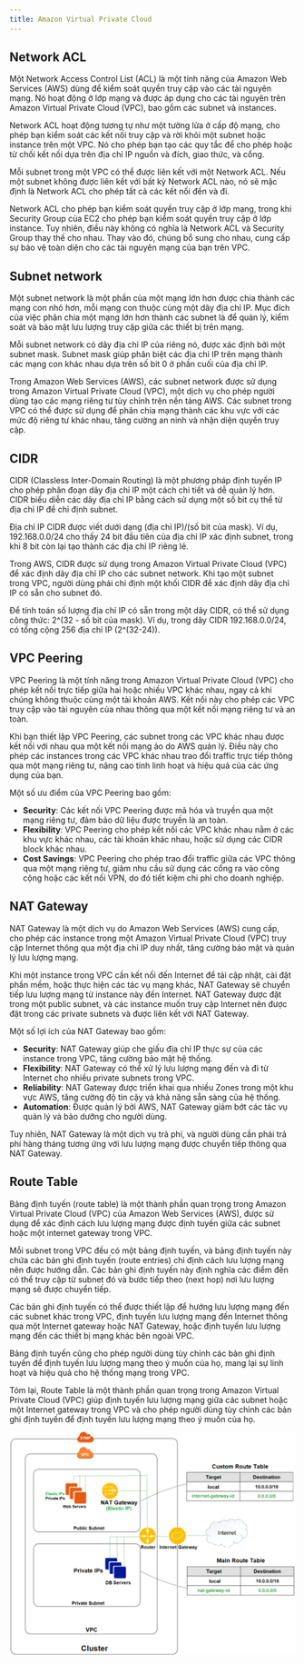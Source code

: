 ```yaml
---
title: Amazon Virtual Private Cloud
---
```


## Network ACL

Một Network Access Control List (ACL) là một tính năng của Amazon Web Services (AWS) dùng để kiểm soát quyền truy cập vào các tài nguyên mạng. Nó hoạt động ở lớp mạng và được áp dụng cho các tài nguyên trên Amazon Virtual Private Cloud (VPC), bao gồm các subnet và instances.

Network ACL hoạt động tương tự như một tường lửa ở cấp độ mạng, cho phép bạn kiểm soát các kết nối truy cập và rời khỏi một subnet hoặc instance trên một VPC. Nó cho phép bạn tạo các quy tắc để cho phép hoặc từ chối kết nối dựa trên địa chỉ IP nguồn và đích, giao thức, và cổng.

Mỗi subnet trong một VPC có thể được liên kết với một Network ACL. Nếu một subnet không được liên kết với bất kỳ Network ACL nào, nó sẽ mặc định là Network ACL cho phép tất cả các kết nối đến và đi.

Network ACL cho phép bạn kiểm soát quyền truy cập ở lớp mạng, trong khi Security Group của EC2 cho phép bạn kiểm soát quyền truy cập ở lớp instance. Tuy nhiên, điều này không có nghĩa là Network ACL và Security Group thay thế cho nhau. Thay vào đó, chúng bổ sung cho nhau, cung cấp sự bảo vệ toàn diện cho các tài nguyên mạng của bạn trên VPC.

## Subnet network

Một subnet network là một phần của một mạng lớn hơn được chia thành các mạng con nhỏ hơn, mỗi mạng con thuộc cùng một dãy địa chỉ IP. Mục đích của việc phân chia một mạng lớn hơn thành các subnet là để quản lý, kiểm soát và bảo mật lưu lượng truy cập giữa các thiết bị trên mạng.

Mỗi subnet network có dãy địa chỉ IP của riêng nó, được xác định bởi một subnet mask. Subnet mask giúp phân biệt các địa chỉ IP trên mạng thành các mạng con khác nhau dựa trên số bit 0 ở phần cuối của địa chỉ IP.

Trong Amazon Web Services (AWS), các subnet network được sử dụng trong Amazon Virtual Private Cloud (VPC), một dịch vụ cho phép người dùng tạo các mạng riêng tư tùy chỉnh trên nền tảng AWS. Các subnet trong VPC có thể được sử dụng để phân chia mạng thành các khu vực với các mức độ riêng tư khác nhau, tăng cường an ninh và nhận diện quyền truy cập.

## CIDR

CIDR (Classless Inter-Domain Routing) là một phương pháp định tuyến IP cho phép phân đoạn dãy địa chỉ IP một cách chi tiết và dễ quản lý hơn. CIDR biểu diễn các dãy địa chỉ IP bằng cách sử dụng một số bit cụ thể từ địa chỉ IP để chỉ định subnet.

Địa chỉ IP CIDR được viết dưới dạng (địa chỉ IP)/(số bit của mask). Ví dụ, 192.168.0.0/24 cho thấy 24 bit đầu tiên của địa chỉ IP xác định subnet, trong khi 8 bit còn lại tạo thành các địa chỉ IP riêng lẻ.

Trong AWS, CIDR được sử dụng trong Amazon Virtual Private Cloud (VPC) để xác định dãy địa chỉ IP cho các subnet network. Khi tạo một subnet trong VPC, người dùng phải chỉ định một khối CIDR để xác định dãy địa chỉ IP có sẵn cho subnet đó.

Để tính toán số lượng địa chỉ IP có sẵn trong một dãy CIDR, có thể sử dụng công thức: 2^(32 - số bit của mask). Ví dụ, trong dãy CIDR 192.168.0.0/24, có tổng cộng 256 địa chỉ IP (2^(32-24)).

## VPC Peering

VPC Peering là một tính năng trong Amazon Virtual Private Cloud (VPC) cho phép kết nối trực tiếp giữa hai hoặc nhiều VPC khác nhau, ngay cả khi chúng không thuộc cùng một tài khoản AWS. Kết nối này cho phép các VPC truy cập vào tài nguyên của nhau thông qua một kết nối mạng riêng tư và an toàn.

Khi bạn thiết lập VPC Peering, các subnet trong các VPC khác nhau được kết nối với nhau qua một kết nối mạng ảo do AWS quản lý. Điều này cho phép các instances trong các VPC khác nhau trao đổi traffic trực tiếp thông qua một mạng riêng tư, nâng cao tính linh hoạt và hiệu quả của các ứng dụng của bạn.

Một số ưu điểm của VPC Peering bao gồm:

- **Security**: Các kết nối VPC Peering được mã hóa và truyền qua một mạng riêng tư, đảm bảo dữ liệu được truyền là an toàn.
- **Flexibility**: VPC Peering cho phép kết nối các VPC khác nhau nằm ở các khu vực khác nhau, các tài khoản khác nhau, hoặc sử dụng các CIDR block khác nhau.
- **Cost Savings**: VPC Peering cho phép trao đổi traffic giữa các VPC thông qua một mạng riêng tư, giảm nhu cầu sử dụng các cổng ra vào công cộng hoặc các kết nối VPN, do đó tiết kiệm chi phí cho doanh nghiệp.

## NAT Gateway

NAT Gateway là một dịch vụ do Amazon Web Services (AWS) cung cấp, cho phép các instance trong một Amazon Virtual Private Cloud (VPC) truy cập Internet thông qua một địa chỉ IP duy nhất, tăng cường bảo mật và quản lý lưu lượng mạng.

Khi một instance trong VPC cần kết nối đến Internet để tải cập nhật, cài đặt phần mềm, hoặc thực hiện các tác vụ mạng khác, NAT Gateway sẽ chuyển tiếp lưu lượng mạng từ instance này đến Internet. NAT Gateway được đặt trong một public subnet, và các instance muốn truy cập Internet nên được đặt trong các private subnets và được liên kết với NAT Gateway.

Một số lợi ích của NAT Gateway bao gồm:

- **Security**: NAT Gateway giúp che giấu địa chỉ IP thực sự của các instance trong VPC, tăng cường bảo mật hệ thống.
- **Flexibility**: NAT Gateway có thể xử lý lưu lượng mạng đến và đi từ Internet cho nhiều private subnets trong VPC.
- **Reliability**: NAT Gateway được triển khai qua nhiều Zones trong một khu vực AWS, tăng cường độ tin cậy và khả năng sẵn sàng của hệ thống.
- **Automation**: Được quản lý bởi AWS, NAT Gateway giảm bớt các tác vụ quản lý và bảo dưỡng cho người dùng.

Tuy nhiên, NAT Gateway là một dịch vụ trả phí, và người dùng cần phải trả phí hàng tháng tương ứng với lưu lượng mạng được chuyển tiếp thông qua NAT Gateway.

## Route Table

Bảng định tuyến (route table) là một thành phần quan trọng trong Amazon Virtual Private Cloud (VPC) của Amazon Web Services (AWS), được sử dụng để xác định cách lưu lượng mạng được định tuyến giữa các subnet hoặc một internet gateway trong VPC.

Mỗi subnet trong VPC đều có một bảng định tuyến, và bảng định tuyến này chứa các bản ghi định tuyến (route entries) chỉ định cách lưu lượng mạng nên được hướng dẫn. Các bản ghi định tuyến này định nghĩa các điểm đến có thể truy cập từ subnet đó và bước tiếp theo (next hop) nơi lưu lượng mạng sẽ được chuyển tiếp.

Các bản ghi định tuyến có thể được thiết lập để hướng lưu lượng mạng đến các subnet khác trong VPC, định tuyến lưu lượng mạng đến Internet thông qua một Internet gateway hoặc NAT Gateway, hoặc định tuyến lưu lượng mạng đến các thiết bị mạng khác bên ngoài VPC.

Bảng định tuyến cũng cho phép người dùng tùy chỉnh các bản ghi định tuyến để định tuyến lưu lượng mạng theo ý muốn của họ, mang lại sự linh hoạt và hiệu quả cho hệ thống mạng trong VPC.

Tóm lại, Route Table là một thành phần quan trọng trong Amazon Virtual Private Cloud (VPC) giúp định tuyến lưu lượng mạng giữa các subnet hoặc một Internet gateway trong VPC và cho phép người dùng tùy chỉnh các bản ghi định tuyến để định tuyến lưu lượng mạng theo ý muốn của họ.

![Image](https://raw.githubusercontent.com/quankori/quankori.github.io/master/src/images/aws/1.png)
